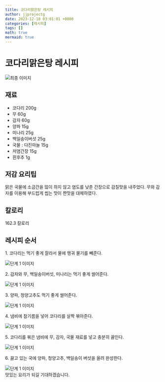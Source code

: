 ```yaml
---
title: 코다리맑은탕 레시피
author: jjprojectg
date: 2023-12-18 03:01:01 +0000
categories: [레시피]
tags: []
math: true
mermaid: true
---
```

<meta name="og:type" content="website"/>
<meta charset="UTF-8"/>
<div class="header">
  <h1>코다리맑은탕 레시피</h1>
</div>

<div class="container my-4">
  <div class="row">
    <div class="col-12 col-md-6">
      <div class="recipe-image">
        <img src="http://www.foodsafetykorea.go.kr/uploadimg/cook/10_00427_2.png" class="step-image" alt="최종 이미지"/>
      </div>
    </div>
    <div class="col-12 col-md-6">
      <div class="ingredients">
        <h2>재료</h2>
        <ul class="card">
          <li> 코다리 200g </li>
          <li>  무 60g </li>
          <li>  감자 60g </li>
          <li>  양파 15g </li>
          <li> 미나리 25g </li>
          <li>  백일송이버섯 25g </li>
          <li> 국물 : 다진마늘 15g </li>
          <li>  저염간장 15g </li>
          <li>  흰후추 1g </li>
</ul>
      </div>
    </div>
    <div class="col-12 col-md-6">
      <div class="ingredients">
        <h2>저감 요리팁</h2>
        <div class="card"> 
          <p>
            맑은 국물에 소금간을 많이 하지 않고 염도를 낮춘 간장으로 감칠맛을 내주었다.
무와 감자를 이용해 부드럽게 씹는 맛이 짠맛을 대체하였다.
          </p>
        </div>
      </div>
      <div class="ingredients">
        <h2>칼로리</h2>
        <div class="card"> 
          <p>
            162.3 칼로리
          </p>
        </div>
      </div>
    </div>
  </div>

  <h2 class="my-4">레시피 순서</h2>
  <div class="card recipe-card">
    <div class="card-body recipe-step">
      <p class="card-text step-description">1. 코다리는 먹기 좋게 잘라서 물에 헹궈 물기를
빼준다.</p>
      <img src="http://www.foodsafetykorea.go.kr/uploadimg/cook/20_00427_01.png" alt="단계 1 이미지" class="step-image"/>
    </div>
  </div>
  <div class="card recipe-card">
    <div class="card-body recipe-step">
      <p class="card-text step-description">2. 감자와 무, 백일송이버섯, 미나리는 먹기 좋게
썰어준다.</p>
      <img src="http://www.foodsafetykorea.go.kr/uploadimg/cook/20_00427_02.png" alt="단계 1 이미지" class="step-image"/>
    </div>
  </div>
  <div class="card recipe-card">
    <div class="card-body recipe-step">
      <p class="card-text step-description">3. 양파, 청양고추도 먹기 좋게 썰어준다.</p>
      <img src="http://www.foodsafetykorea.go.kr/uploadimg/cook/20_00427_03.png" alt="단계 1 이미지" class="step-image"/>
    </div>
  </div>
  <div class="card recipe-card">
    <div class="card-body recipe-step">
      <p class="card-text step-description">4. 냄비에 참기름을 넣어 코다리를 살짝 볶아준다.</p>
      <img src="http://www.foodsafetykorea.go.kr/uploadimg/cook/20_00427_04.png" alt="단계 1 이미지" class="step-image"/>
    </div>
  </div>
  <div class="card recipe-card">
    <div class="card-body recipe-step">
      <p class="card-text step-description">5. 코다리를 볶은 냄비에 무, 감자, 국물 재료를
넣고 충분히 끓인다.</p>
      <img src="http://www.foodsafetykorea.go.kr/uploadimg/cook/20_00427_05.png" alt="단계 1 이미지" class="step-image"/>
    </div>
  </div>
  <div class="card recipe-card">
    <div class="card-body recipe-step">
      <p class="card-text step-description">6. 끓고 있는 국에 양파, 청양고추, 백일송이
버섯을 올려 완성한다.</p>
      <img src="http://www.foodsafetykorea.go.kr/uploadimg/cook/20_00427_06.png" alt="단계 1 이미지" class="step-image"/>
    </div>
  </div>

</div>
맛있는 요리가 되길 기대하겠습니다.
